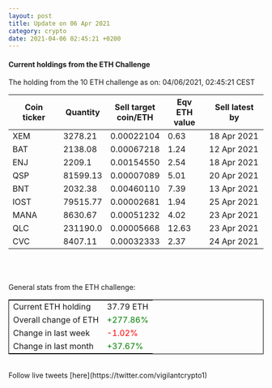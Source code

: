 ```yaml
---
layout: post
title: Update on 06 Apr 2021
category: crypto
date: 2021-04-06 02:45:21 +0200
---
```

<!-- Global site tag (gtag.js) - Google Analytics -->
<script async src="https://www.googletagmanager.com/gtag/js?id=UA-103831149-5"></script>
<script>
  window.dataLayer = window.dataLayer || [];
  function gtag(){dataLayer.push(arguments);}
  gtag('js', new Date());

  gtag('config', 'UA-103831149-5');
</script>


#### Current holdings from the ETH Challenge

The holding from the 10 ETH challenge as on: 04/06/2021, 02:45:21 CEST

|Coin ticker|Quantity|Sell target<br>coin/ETH|Eqv ETH<br>value|Sell latest by|
|-----------|--------|-----------|-----------|--------------|
XEM|3278.21|  0.00022104|0.63|18 Apr 2021|
BAT|2138.08|  0.00067218|1.24|12 Apr 2021|
ENJ|2209.1|  0.00154550|2.54|18 Apr 2021|
QSP|81599.13|  0.00007089|5.01|20 Apr 2021|
BNT|2032.38|  0.00460110|7.39|13 Apr 2021|
IOST|79515.77|  0.00002681|1.94|25 Apr 2021|
MANA|8630.67|  0.00051232|4.02|23 Apr 2021|
QLC|231190.0|  0.00005668|12.63|23 Apr 2021|
CVC|8407.11|  0.00032333|2.37|24 Apr 2021|

<br>
<br>
<br>
General stats from the ETH challenge:

<table style="border:1px solid black;margin-left:auto;margin-right:auto;">
	<tbody>
	<tr>
		<td>Current ETH holding</td>
		<td>     37.79 ETH</td>
	</tr>
	<tr>
		<td>Overall change of ETH</td>
		<td><font color="green">+277.86%</font></td>
	</tr>
	<tr>
		<td>Change in last week</td>
		<td><font color="red">-1.02%</font></td>
	</tr>
	<tr>
		<td>Change in last month</td>
		<td><font color="green">+37.67%</font></td>
	</tr>
	</tbody>
</table>

<br>
Follow live tweets [here](https://twitter.com/vigilantcrypto1)
<br>
<br>